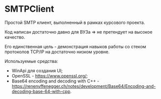# SMTPClient
Простой SMTP клиент, выполненный в рамках курсового проекта.

Код написан достаточно давно для ВУЗа => не претендует на высокое качество.

Его единственная цель - демонстрация навыков работы со стеком протоколов TCP/IP на достаточно низком уровне.

Используемые средства:
* WinApi для создания UI;
* OpenSSL - https://www.openssl.org/;
* Base64 encoding and decoding with C++ - https://renenyffenegger.ch/notes/development/Base64/Encoding-and-decoding-base-64-with-cpp.
